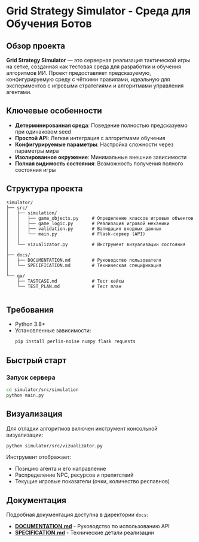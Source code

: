 # Grid Strategy Simulator - Среда для Обучения Ботов

## Обзор проекта
**Grid Strategy Simulator** — это серверная реализация тактической игры на сетке, созданная как тестовая среда для разработки и обучения алгоритмов ИИ. Проект предоставляет предсказуемую, конфигурируемую среду с чёткими правилами, идеальную для экспериментов с игровыми стратегиями и алгоритмами управления агентами.

## Ключевые особенности
- **Детерминированная среда**: Поведение полностью предсказуемо при одинаковом seed
- **Простой API**: Легкая интеграция с алгоритмами обучения
- **Конфигурируемые параметры**: Настройка сложности через параметры мира
- **Изолированное окружение**: Минимальные внешние зависимости
- **Полная видимость состояния**: Возможность получения полного состояния игры

## Структура проекта
```
simulator/
├── src/
│   ├── simulation/
│   │   ├── game_objects.py     # Определение классов игровых объектов
│   │   ├── game_logic.py       # Реализация игровой механики
│   │   ├── validation.py       # Валидация входных данных
│   │   └── main.py             # Flask-сервер (API)
│   │
│   └── vizualizator.py         # Инструмент визуализации состояния
│
├── docs/
│   ├── DOCUMENTATION.md        # Руководство пользователя
│   └── SPECIFICATION.md        # Техническая спецификация
│
└── qa/
    ├── TASTCASE.md             # Тест кейсы
    └── TEST_PLAN.md            # Тест план
    
```

## Требования
- Python 3.8+
- Установленные зависимости:
  ```bash
  pip install perlin-noise numpy flask requests
  ```

## Быстрый старт

### Запуск сервера
```bash
cd simulator/src/simulation
python main.py
```

## Визуализация
Для отладки алгоритмов включен инструмент консольной визуализации:
```bash
python simulator/src/vizualizator.py
```

Инструмент отображает:
- Позицию агента и его направление
- Распределение NPC, ресурсов и препятствий
- Текущие игровые показатели (очки, количество респавнов)

## Документация
Подробная документация доступна в директории `docs`:
- **[DOCUMENTATION.md](docs/DOCUMENTATION.md)** - Руководство по использованию API
- **[SPECIFICATION.md](docs/SPECIFICATION.md)** - Технические детали реализации
